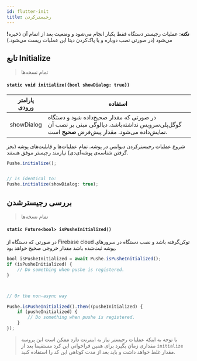 ```yaml
---
id: flutter-init
title: رجیسترکردن
---
```


**!نکته**: عملیات رجیستر دستگاه فقط یکبار انجام می‌شود و وضعیت بعد از اتمام آن ذخیره می‌شود (در صورتی نصب دوباره و یا پاک‌کردن دیتا این عملیات ریست می‌شود.)

## تابع Initialize
> تمام نسخه‌ها

<div dir='ltr'>

#### `static void initialize({bool showDialog: true})`

</div>


|پارامتر ورودی|استفاده|
|:--:|--|
|showDialog| در صورتی که مقدار صحیح‌داده شود و دستگاه گوگل‌پلی‌سرویس نداشته‌باشد، دیالوگی مبنی بر نصب آن نمایش‌داده می‌شود. مقدار پیش‌فرض **صحیح** است.|

شروع عملیات رجیسترکردن دیوایس در پوشه. تمام عملیات‌ها و قابلیت‌های پوشه (بجز گرفتن شناسه‌ی پوشه‌آی‌دی) نیازمند رجیستر موفق هستند. 


```js
Pushe.initialize();


// Is identical to:
Pushe.initialize(showDialog: true);
```
## بررسی رجیستر‌شدن
> تمام نسخه‌ها

<div dir='ltr'>

#### `static Future<bool> isPusheInitialized()`

</div>

در صورتی که دستگاه از Firebase cloud توکن‌گرفته باشد و نصب دستگاه در سرور‌های پوشه ثبت‌شده باشد مقدار خروجی صحیح خواهد بود.

```js
bool isPusheInitialized = await Pushe.isPusheInitialized();
if (isPusheInitialized) {
    // Do something when pushe is registered.
}



// Or the non-async way

Pushe.isPusheInitialized().then((pusheInitialized) {
    if (pusheInitialized) {
        // Do something when pushe is registered.
    }
});
```

> با توجه به اینکه عملیات رجیستر نیاز به اینترنت دارد ممکن است این پروسه مقداری زمان بگیرد برای همین فراخوانی این کرد مستقیما بعد از `initialize` مقدار غلط خواهد داشت و باید بعد از مدت کوتاهی این کد را استفاده کنید.